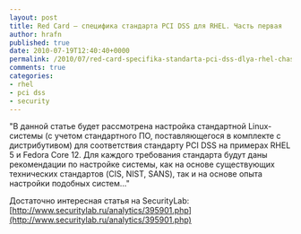 ```yaml
---
layout: post
title: Red Card – специфика стандарта PCI DSS для RHEL. Часть первая
author: hrafn
published: true
date: 2010-07-19T12:40:40+0000
permalink: /2010/07/red-card-specifika-standarta-pci-dss-dlya-rhel-chast-pervaya
comments: true
categories:
- rhel
- pci dss
- security
---
```


"В данной статье будет рассмотрена настройка стандартной Linux-системы (с
учетом стандартного ПО, поставляющегося в комплекте с дистрибутивом) для
соответствия стандарту PCI DSS на примерах RHEL 5 и Fedora Core 12. Для
каждого требования стандарта будут даны рекомендации по настройке системы, как
на основе существующих технических стандартов (CIS, NIST, SANS), так и на
основе опыта настройки подобных систем..."

Достаточно интересная статья на SecurityLab: [http://www.securitylab.ru/analytics/395901.php](http://www.securitylab.ru/analytics/395901.php)

